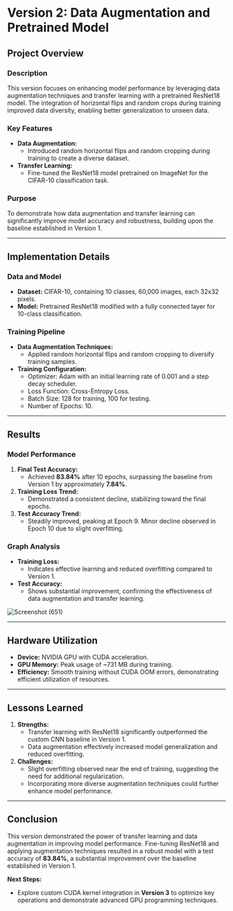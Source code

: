 # **Version 2: Data Augmentation and Pretrained Model**

## **Project Overview**

### **Description**
This version focuses on enhancing model performance by leveraging data augmentation techniques and transfer learning with a pretrained ResNet18 model. The integration of horizontal flips and random crops during training improved data diversity, enabling better generalization to unseen data.

### **Key Features**
- **Data Augmentation:**
  - Introduced random horizontal flips and random cropping during training to create a diverse dataset.
- **Transfer Learning:**
  - Fine-tuned the ResNet18 model pretrained on ImageNet for the CIFAR-10 classification task.

### **Purpose**
To demonstrate how data augmentation and transfer learning can significantly improve model accuracy and robustness, building upon the baseline established in Version 1.

---

## **Implementation Details**

### **Data and Model**
- **Dataset:** CIFAR-10, containing 10 classes, 60,000 images, each 32x32 pixels.
- **Model:** Pretrained ResNet18 modified with a fully connected layer for 10-class classification.

### **Training Pipeline**
- **Data Augmentation Techniques:**
  - Applied random horizontal flips and random cropping to diversify training samples.
- **Training Configuration:**
  - Optimizer: Adam with an initial learning rate of 0.001 and a step decay scheduler.
  - Loss Function: Cross-Entropy Loss.
  - Batch Size: 128 for training, 100 for testing.
  - Number of Epochs: 10.

---

## **Results**

### **Model Performance**
1. **Final Test Accuracy:**
   - Achieved **83.84%** after 10 epochs, surpassing the baseline from Version 1 by approximately **7.84%**.
2. **Training Loss Trend:**
   - Demonstrated a consistent decline, stabilizing toward the final epochs.
3. **Test Accuracy Trend:**
   - Steadily improved, peaking at Epoch 9. Minor decline observed in Epoch 10 due to slight overfitting.

### **Graph Analysis**
- **Training Loss:**
  - Indicates effective learning and reduced overfitting compared to Version 1.
- **Test Accuracy:**
  - Shows substantial improvement, confirming the effectiveness of data augmentation and transfer learning.
  
![Screenshot (651)](https://github.com/user-attachments/assets/44a6b43b-0870-452d-820c-6063af8862be)

---

## **Hardware Utilization**
- **Device:** NVIDIA GPU with CUDA acceleration.
- **GPU Memory:** Peak usage of ~731 MB during training.
- **Efficiency:** Smooth training without CUDA OOM errors, demonstrating efficient utilization of resources.

---

## **Lessons Learned**
1. **Strengths:**
   - Transfer learning with ResNet18 significantly outperformed the custom CNN baseline in Version 1.
   - Data augmentation effectively increased model generalization and reduced overfitting.
2. **Challenges:**
   - Slight overfitting observed near the end of training, suggesting the need for additional regularization.
   - Incorporating more diverse augmentation techniques could further enhance model performance.

---

## **Conclusion**
This version demonstrated the power of transfer learning and data augmentation in improving model performance. Fine-tuning ResNet18 and applying augmentation techniques resulted in a robust model with a test accuracy of **83.84%**, a substantial improvement over the baseline established in Version 1.

**Next Steps:**
- Explore custom CUDA kernel integration in **Version 3** to optimize key operations and demonstrate advanced GPU programming techniques.
